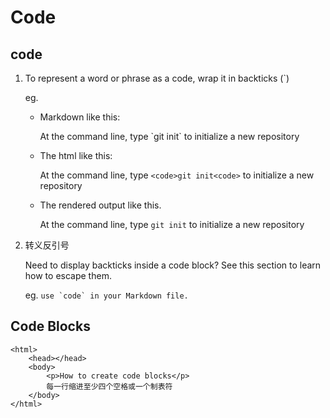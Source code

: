 # Code

## code

1. To represent a word or phrase as a code, wrap it in backticks (`)

    eg.

    - Markdown like this:

        At the command line, type \`git init` to initialize a new repository

    - The html like this:

        At the command line, type `<code>git init<code>` to initialize a new repository

    - The rendered output like this.

        At the command line, type `git init` to initialize a new repository

2. 转义反引号

   Need to display backticks inside a code block? See this section to learn how to escape them.

    eg. ``use `code` in your Markdown file.``

## Code Blocks

    <html>
        <head></head>
        <body>
            <p>How to create code blocks</p>
            每一行缩进至少四个空格或一个制表符
        </body>
    </html>
